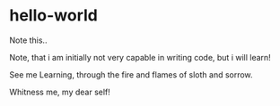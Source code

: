 # hello-world

Note this..


Note, that i am initially not very capable in writing code, but i will learn!

See me Learning, through the fire and flames of sloth and sorrow.

Whitness me, my dear self!
